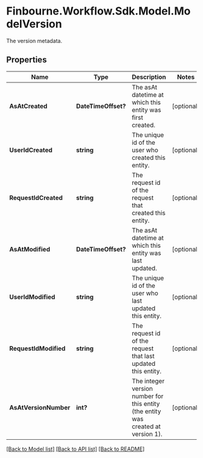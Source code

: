 # Finbourne.Workflow.Sdk.Model.ModelVersion
The version metadata.

## Properties

Name | Type | Description | Notes
------------ | ------------- | ------------- | -------------
**AsAtCreated** | **DateTimeOffset?** | The asAt datetime at which this entity was first created. | [optional] 
**UserIdCreated** | **string** | The unique id of the user who created this entity. | [optional] 
**RequestIdCreated** | **string** | The request id of the request that created this entity. | [optional] 
**AsAtModified** | **DateTimeOffset?** | The asAt datetime at which this entity was last updated. | [optional] 
**UserIdModified** | **string** | The unique id of the user who last updated this entity. | [optional] 
**RequestIdModified** | **string** | The request id of the request that last updated this entity. | [optional] 
**AsAtVersionNumber** | **int?** | The integer version number for this entity (the entity was created at version 1). | [optional] 

[[Back to Model list]](../README.md#documentation-for-models) [[Back to API list]](../README.md#documentation-for-api-endpoints) [[Back to README]](../README.md)

